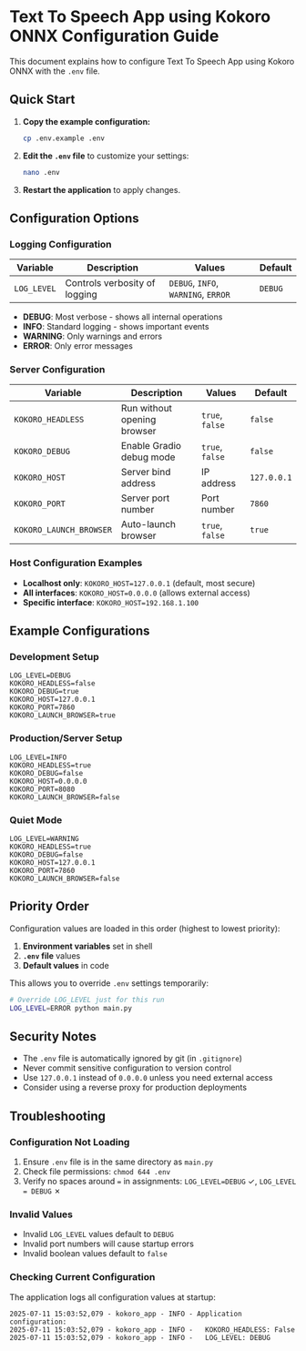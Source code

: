 # Text To Speech App using Kokoro ONNX Configuration Guide

This document explains how to configure Text To Speech App using Kokoro ONNX with the `.env` file.

## Quick Start

1. **Copy the example configuration:**
   ```bash
   cp .env.example .env
   ```

2. **Edit the `.env` file** to customize your settings:
   ```bash
   nano .env
   ```

3. **Restart the application** to apply changes.

## Configuration Options

### Logging Configuration

| Variable | Description | Values | Default |
|----------|-------------|---------|---------|
| `LOG_LEVEL` | Controls verbosity of logging | `DEBUG`, `INFO`, `WARNING`, `ERROR` | `DEBUG` |

- **DEBUG**: Most verbose - shows all internal operations
- **INFO**: Standard logging - shows important events
- **WARNING**: Only warnings and errors
- **ERROR**: Only error messages

### Server Configuration

| Variable | Description | Values | Default |
|----------|-------------|---------|---------|
| `KOKORO_HEADLESS` | Run without opening browser | `true`, `false` | `false` |
| `KOKORO_DEBUG` | Enable Gradio debug mode | `true`, `false` | `false` |
| `KOKORO_HOST` | Server bind address | IP address | `127.0.0.1` |
| `KOKORO_PORT` | Server port number | Port number | `7860` |
| `KOKORO_LAUNCH_BROWSER` | Auto-launch browser | `true`, `false` | `true` |

### Host Configuration Examples

- **Localhost only**: `KOKORO_HOST=127.0.0.1` (default, most secure)
- **All interfaces**: `KOKORO_HOST=0.0.0.0` (allows external access)
- **Specific interface**: `KOKORO_HOST=192.168.1.100`

## Example Configurations

### Development Setup
```env
LOG_LEVEL=DEBUG
KOKORO_HEADLESS=false
KOKORO_DEBUG=true
KOKORO_HOST=127.0.0.1
KOKORO_PORT=7860
KOKORO_LAUNCH_BROWSER=true
```

### Production/Server Setup
```env
LOG_LEVEL=INFO
KOKORO_HEADLESS=true
KOKORO_DEBUG=false
KOKORO_HOST=0.0.0.0
KOKORO_PORT=8080
KOKORO_LAUNCH_BROWSER=false
```

### Quiet Mode
```env
LOG_LEVEL=WARNING
KOKORO_HEADLESS=true
KOKORO_DEBUG=false
KOKORO_HOST=127.0.0.1
KOKORO_PORT=7860
KOKORO_LAUNCH_BROWSER=false
```

## Priority Order

Configuration values are loaded in this order (highest to lowest priority):

1. **Environment variables** set in shell
2. **`.env` file** values
3. **Default values** in code

This allows you to override `.env` settings temporarily:

```bash
# Override LOG_LEVEL just for this run
LOG_LEVEL=ERROR python main.py
```

## Security Notes

- The `.env` file is automatically ignored by git (in `.gitignore`)
- Never commit sensitive configuration to version control
- Use `127.0.0.1` instead of `0.0.0.0` unless you need external access
- Consider using a reverse proxy for production deployments

## Troubleshooting

### Configuration Not Loading
1. Ensure `.env` file is in the same directory as `main.py`
2. Check file permissions: `chmod 644 .env`
3. Verify no spaces around `=` in assignments: `LOG_LEVEL=DEBUG` ✓, `LOG_LEVEL = DEBUG` ✗

### Invalid Values
- Invalid `LOG_LEVEL` values default to `DEBUG`
- Invalid port numbers will cause startup errors
- Invalid boolean values default to `false`

### Checking Current Configuration
The application logs all configuration values at startup:
```
2025-07-11 15:03:52,079 - kokoro_app - INFO - Application configuration:
2025-07-11 15:03:52,079 - kokoro_app - INFO -   KOKORO_HEADLESS: False
2025-07-11 15:03:52,079 - kokoro_app - INFO -   LOG_LEVEL: DEBUG
```